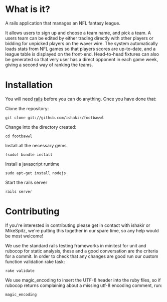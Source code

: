 What is it?
===========

A rails application that manages an NFL fantasy league.

It allows users to sign up and choose a team name, and pick a team. A users team can be edited by either trading directly with other players or bidding for unpicked players on the waver wire. The system automatically loads stats from NFL games so that players scores are up-to-date, and a league table is displayed on the front-end. Head-to-head fixtures can also be generated so that very user has a direct opponent in each game week, giving a second way of ranking the teams.

Installation
============

You will need [rails](http://rubyonrails.org/download) before you can do anything. Once you have done that:

Clone the repository:

    git clone git://github.com/ishakir/footbawwl

Change into the directory created:

    cd footbawwl

Install all the necessary gems

    (sudo) bundle install
    
Install a javascript runtime

    sudo apt-get install nodejs

Start the rails server

    rails server

Contributing
============

If you're interested in contributing please get in contact with ishakir or MikeSpitz, we're putting this together in our spare time, so any help would be most welcome!

We use the standard rails testing frameworks in minitest for unit and rubocop for static analysis, these and a good conversation are the criteria for a commit. In order to check that any changes are good run our custom function validation rake task:

    rake validate

We use magic_encoding to insert the UTF-8 header into the ruby files, so if rubocop returns complaining about a missing utf-8 encoding comment, run:

    magic_encoding
